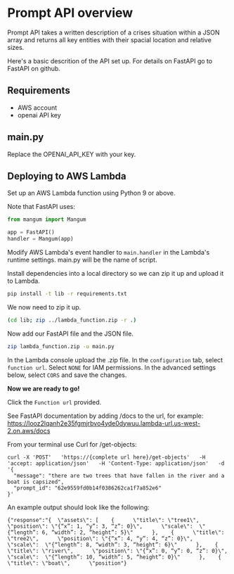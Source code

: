 # Prompt API overview

Prompt API takes a written description of a crises situation within a JSON array and returns all key entities with their spacial location and relative sizes.  

Here's a basic descrition of the API set up.  For details on FastAPI go to FastAPI on github.

## Requirements
- AWS account  
 - openai API key


## main.py

Replace the OPENAI_API_KEY with your key.

## Deploying to AWS Lambda

Set up an AWS Lambda function using Python 9 or above. 

Note that FastAPI uses:

```python
from mangum import Mangum

app = FastAPI()
handler = Mangum(app)
```

Modify AWS Lambda's event handler to `main.handler` in the Lambda's runtime settings. main.py will be the name of script.

Install dependencies into a local directory so we can zip it up and upload it to Lambda.

```bash
pip install -t lib -r requirements.txt
```

We now need to zip it up.

```bash
(cd lib; zip ../lambda_function.zip -r .)
```

Now add our FastAPI file and the JSON file.

```bash
zip lambda_function.zip -u main.py
```

In the Lambda console upload the .zip file.
In the `configuration` tab, select `function url`. Select `NONE` for IAM permissions.
In the advanced settings below, select `CORS` and save the changes. 

**Now we are ready to go!** 

Click the `Function url` provided. 

See FastAPI documentation by adding /docs to the url, for example:
https://looz2lqanh2e35fgmjrbvo4yde0dywuu.lambda-url.us-west-2.on.aws/docs

From your terminal use Curl for /get-objects:

```
curl -X 'POST'   'https://{complete url here}/get-objects'   -H 'accept: application/json'   -H 'Content-Type: application/json'   -d '{
  "message": "there are two trees that have fallen in the river and a boat is capsized",
  "prompt_id": "62e9559fd0b14f0386262ca1f7a852e6"
}'
```


An example output should look like the following:
```
{"response":"{  \"assets\": [    {      \"title\": \"tree1\",      \"position\": \"{“x”: 1, “y”: 3, “z”: 0}\",      \"scale\":  \"{“length”: 6, “width”: 2, “height”: 5}\"      },    {      \"title\": \"tree2\",      \"position\": \"{“x”: 4, “y”: 4, “z”: 0}\",      \"scale\":  \"{“length”: 8, “width”: 3, “height”: 6}\"      },    {      \"title\": \"river\",      \"position\": \"{“x”: 0, “y”: 0, “z”: 0}\",      \"scale\":  \"{“length”: 10, “width”: 5, “height”: 0}\"      },    {      \"title\": \"boat\",      \"position"}
```

